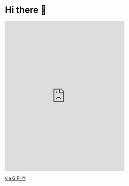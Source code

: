 # Hi there 👋
<iframe src="https://giphy.com/embed/M9gbBd9nbDrOTu1Mqx" width="382" height="480" frameBorder="0" class="giphy-embed" allowFullScreen></iframe><p><a href="https://giphy.com/gifs/hacktiv8-coding-codingfromhome-fromhome-M9gbBd9nbDrOTu1Mqx">via GIPHY</a></p>
